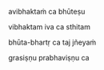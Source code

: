 avibhaktaṁ ca bhūteṣu

vibhaktam iva ca sthitam

bhūta-bhartṛ ca taj jñeyaṁ

grasiṣṇu prabhaviṣṇu ca